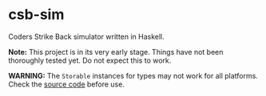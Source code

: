 # csb-sim

Coders Strike Back simulator written in Haskell.

**Note:** This project is in its very early stage. Things have not been thoroughly tested yet. Do not expect this to work.

**WARNING:** The `Storable` instances for types may not work for all platforms. Check the [source code](src/CSB/Type/Marshal.hs) before use.
